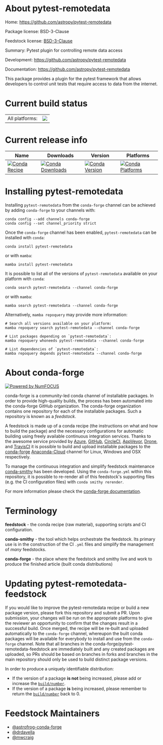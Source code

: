 About pytest-remotedata
=======================

Home: https://github.com/astropy/pytest-remotedata

Package license: BSD-3-Clause

Feedstock license: [BSD-3-Clause](https://github.com/conda-forge/pytest-remotedata-feedstock/blob/main/LICENSE.txt)

Summary: Pytest plugin for controlling remote data access

Development: https://github.com/astropy/pytest-remotedata

Documentation: https://github.com/astropy/pytest-remotedata

This package provides a plugin for the pytest framework that allows
developers to control unit tests that require access to data from the
internet.


Current build status
====================


<table><tr><td>All platforms:</td>
    <td>
      <a href="https://dev.azure.com/conda-forge/feedstock-builds/_build/latest?definitionId=3290&branchName=main">
        <img src="https://dev.azure.com/conda-forge/feedstock-builds/_apis/build/status/pytest-remotedata-feedstock?branchName=main">
      </a>
    </td>
  </tr>
</table>

Current release info
====================

| Name | Downloads | Version | Platforms |
| --- | --- | --- | --- |
| [![Conda Recipe](https://img.shields.io/badge/recipe-pytest--remotedata-green.svg)](https://anaconda.org/conda-forge/pytest-remotedata) | [![Conda Downloads](https://img.shields.io/conda/dn/conda-forge/pytest-remotedata.svg)](https://anaconda.org/conda-forge/pytest-remotedata) | [![Conda Version](https://img.shields.io/conda/vn/conda-forge/pytest-remotedata.svg)](https://anaconda.org/conda-forge/pytest-remotedata) | [![Conda Platforms](https://img.shields.io/conda/pn/conda-forge/pytest-remotedata.svg)](https://anaconda.org/conda-forge/pytest-remotedata) |

Installing pytest-remotedata
============================

Installing `pytest-remotedata` from the `conda-forge` channel can be achieved by adding `conda-forge` to your channels with:

```
conda config --add channels conda-forge
conda config --set channel_priority strict
```

Once the `conda-forge` channel has been enabled, `pytest-remotedata` can be installed with `conda`:

```
conda install pytest-remotedata
```

or with `mamba`:

```
mamba install pytest-remotedata
```

It is possible to list all of the versions of `pytest-remotedata` available on your platform with `conda`:

```
conda search pytest-remotedata --channel conda-forge
```

or with `mamba`:

```
mamba search pytest-remotedata --channel conda-forge
```

Alternatively, `mamba repoquery` may provide more information:

```
# Search all versions available on your platform:
mamba repoquery search pytest-remotedata --channel conda-forge

# List packages depending on `pytest-remotedata`:
mamba repoquery whoneeds pytest-remotedata --channel conda-forge

# List dependencies of `pytest-remotedata`:
mamba repoquery depends pytest-remotedata --channel conda-forge
```


About conda-forge
=================

[![Powered by
NumFOCUS](https://img.shields.io/badge/powered%20by-NumFOCUS-orange.svg?style=flat&colorA=E1523D&colorB=007D8A)](https://numfocus.org)

conda-forge is a community-led conda channel of installable packages.
In order to provide high-quality builds, the process has been automated into the
conda-forge GitHub organization. The conda-forge organization contains one repository
for each of the installable packages. Such a repository is known as a *feedstock*.

A feedstock is made up of a conda recipe (the instructions on what and how to build
the package) and the necessary configurations for automatic building using freely
available continuous integration services. Thanks to the awesome service provided by
[Azure](https://azure.microsoft.com/en-us/services/devops/), [GitHub](https://github.com/),
[CircleCI](https://circleci.com/), [AppVeyor](https://www.appveyor.com/),
[Drone](https://cloud.drone.io/welcome), and [TravisCI](https://travis-ci.com/)
it is possible to build and upload installable packages to the
[conda-forge](https://anaconda.org/conda-forge) [Anaconda-Cloud](https://anaconda.org/)
channel for Linux, Windows and OSX respectively.

To manage the continuous integration and simplify feedstock maintenance
[conda-smithy](https://github.com/conda-forge/conda-smithy) has been developed.
Using the ``conda-forge.yml`` within this repository, it is possible to re-render all of
this feedstock's supporting files (e.g. the CI configuration files) with ``conda smithy rerender``.

For more information please check the [conda-forge documentation](https://conda-forge.org/docs/).

Terminology
===========

**feedstock** - the conda recipe (raw material), supporting scripts and CI configuration.

**conda-smithy** - the tool which helps orchestrate the feedstock.
                   Its primary use is in the construction of the CI ``.yml`` files
                   and simplify the management of *many* feedstocks.

**conda-forge** - the place where the feedstock and smithy live and work to
                  produce the finished article (built conda distributions)


Updating pytest-remotedata-feedstock
====================================

If you would like to improve the pytest-remotedata recipe or build a new
package version, please fork this repository and submit a PR. Upon submission,
your changes will be run on the appropriate platforms to give the reviewer an
opportunity to confirm that the changes result in a successful build. Once
merged, the recipe will be re-built and uploaded automatically to the
`conda-forge` channel, whereupon the built conda packages will be available for
everybody to install and use from the `conda-forge` channel.
Note that all branches in the conda-forge/pytest-remotedata-feedstock are
immediately built and any created packages are uploaded, so PRs should be based
on branches in forks and branches in the main repository should only be used to
build distinct package versions.

In order to produce a uniquely identifiable distribution:
 * If the version of a package **is not** being increased, please add or increase
   the [``build/number``](https://docs.conda.io/projects/conda-build/en/latest/resources/define-metadata.html#build-number-and-string).
 * If the version of a package **is** being increased, please remember to return
   the [``build/number``](https://docs.conda.io/projects/conda-build/en/latest/resources/define-metadata.html#build-number-and-string)
   back to 0.

Feedstock Maintainers
=====================

* [@astrofrog-conda-forge](https://github.com/astrofrog-conda-forge/)
* [@drdavella](https://github.com/drdavella/)
* [@mwcraig](https://github.com/mwcraig/)

